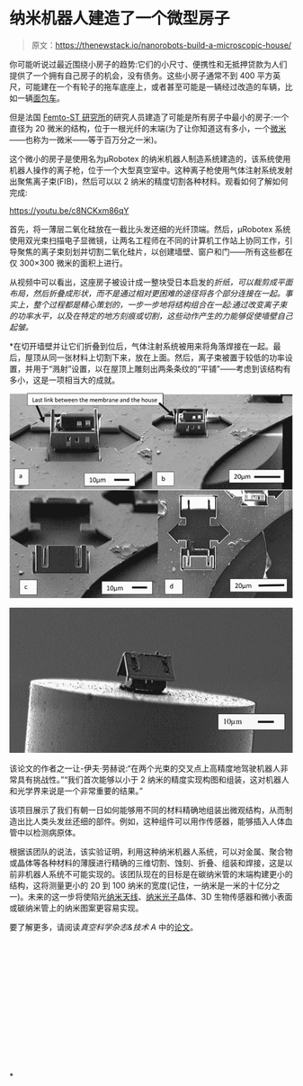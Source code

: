 # 纳米机器人建造了一个微型房子

> 原文：<https://thenewstack.io/nanorobots-build-a-microscopic-house/>

你可能听说过最近围绕小房子的趋势:它们的小尺寸、便携性和无抵押贷款为人们提供了一个拥有自己房子的机会，没有债务。这些小房子通常不到 400 平方英尺，可能建在一个有轮子的拖车底座上，或者甚至可能是一辆经过改造的车辆，比如一辆[面包车](https://thenewstack.io/van-life-developers-find-homes-road/)。

但是法国 [Femto-ST 研究所](http://www.femto-st.fr/en/)的研究人员建造了可能是所有房子中最小的房子:一个直径为 20 微米的结构，位于一根光纤的末端(为了让你知道这有多小，一个[微米](https://en.wikipedia.org/wiki/Micrometre)——也称为一微米——等于百万分之一米)。

这个微小的房子是使用名为μRobotex 的纳米机器人制造系统建造的，该系统使用机器人操作的离子枪，位于一个大型真空室中。这种离子枪使用气体注射系统发射出聚焦离子束(FIB)，然后可以以 2 纳米的精度切割各种材料。观看如何了解如何完成:

https://youtu.be/c8NCKxm86qY

首先，将一薄层二氧化硅放在一截比头发还细的光纤顶端。然后，μRobotex 系统使用双光束扫描电子显微镜，让两名工程师在不同的计算机工作站上协同工作，引导聚焦的离子束刻划并切割二氧化硅片，以创建墙壁、窗户和门——所有这些都在仅 300×300 微米的面积上进行。

从视频中可以看出，这座房子被设计成一整块受日本启发的[](https://thenewstack.io/self-folding-mini-origami-robots-are-the-nanosurgeons-of-tomorrow/)*折纸，可以裁剪成平面布局，然后折叠成形状，而不是通过相对更困难的途径将各个部分连接在一起。事实上，整个过程都是精心策划的，一步一步地将结构组合在一起:通过改变离子束的功率水平，以及在特定的地方刻痕或切割，这些动作产生的力能够促使墙壁自己起皱。*

 *在切开墙壁并让它们折叠到位后，气体注射系统被用来将角落焊接在一起。最后，屋顶从同一张材料上切割下来，放在上面。然后，离子束被置于较低的功率设置，并用于“溅射”设置，以在屋顶上雕刻出两条条纹的“平铺”——考虑到该结构有多小，这是一项相当大的成就。

![](img/da7bdf66f729be9d978abfa8dfe11420.png)

![](img/d85ecb3238b0b375f6867fec4c5ce8a4.png)

该论文的作者之一让-伊夫·劳赫说:“在两个光束的交叉点上高精度地驾驶机器人非常具有挑战性。”“我们首次能够以小于 2 纳米的精度实现构图和组装，这对机器人和光学界来说是一个非常重要的结果。”

该项目展示了我们有朝一日如何能够用不同的材料精确地组装出微观结构，从而制造出比人类头发丝还细的部件。例如，这种组件可以用作传感器，能够插入人体血管中以检测病原体。

根据该团队的说法，该实验证明，利用这种纳米机器人系统，可以对金属、聚合物或晶体等各种材料的薄膜进行精确的三维切割、蚀刻、折叠、组装和焊接，这是以前非机器人系统不可能实现的。该团队现在的目标是在碳纳米管的末端构建更小的结构，这将测量更小的 20 到 100 纳米的宽度(记住，一纳米是一米的十亿分之一)。未来的这一步将使陷光[纳米天线](http://www.physicscentral.com/explore/action/nanoantennas.cfm)、[纳米光子](https://en.wikipedia.org/wiki/Nanophotonics)晶体、3D 生物传感器和微小表面或碳纳米管上的纳米图案更容易实现。

要了解更多，请阅读*真空科学杂志&技术 A* 中的[论文](https://avs.scitation.org/doi/abs/10.1116/1.5020128)。

<svg xmlns:xlink="http://www.w3.org/1999/xlink" viewBox="0 0 68 31" version="1.1"><title>Group</title> <desc>Created with Sketch.</desc></svg>*